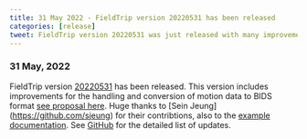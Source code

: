 ```yaml
---
title: 31 May 2022 - FieldTrip version 20220531 has been released
categories: [release]
tweet: FieldTrip version 20220531 was just released with many improvements to the handling and conversion of motion data to BIDS format. Huge thanks to @JeungSein for their contribtions. See http://www.fieldtriptoolbox.org/#31-may-2022 and https://www.fieldtriptoolbox.org/example/bids_motion/
---
```


### 31 May, 2022

FieldTrip version [20220531](http://github.com/fieldtrip/fieldtrip/releases/tag/20220531) has been released. This version includes improvements for the handling and conversion of motion data to BIDS format [see proposal here](http://bids.neuroimaging.io/bep029). Huge thanks to [Sein Jeung] (https://github.com/sjeung) for their contribtions, also to the [example documentation](https://www.fieldtriptoolbox.org/example/bids_motion). See [GitHub](https://github.com/fieldtrip/fieldtrip/compare/20220519...20220531) for the detailed list of updates.
